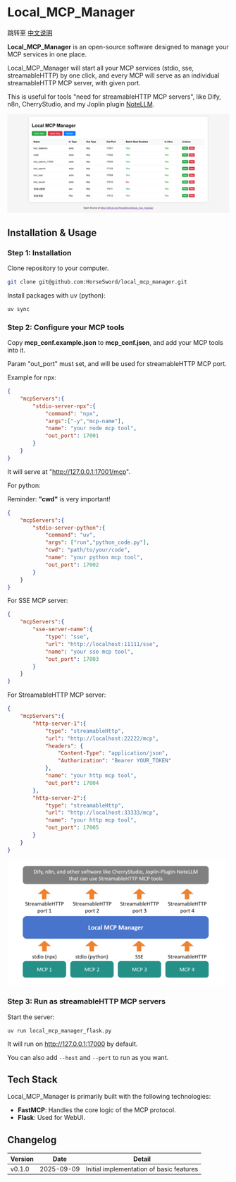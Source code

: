 # Local_MCP_Manager

跳转至 [中文说明](docs/README_CN.md)

**Local_MCP_Manager** is an open-source software designed to manage your MCP services in one place. 

Local_MCP_Manager will start all your MCP services (stdio, sse, streamableHTTP) by one click, and every MCP will serve as an individual streamableHTTP MCP server, with given port. 

This is useful for tools "need for streamableHTTP MCP servers", like Dify, n8n, CherryStudio, and my Joplin plugin [NoteLLM](https://github.com/HorseSword/joplin-plugin-notellm).  

![image-20250910000201370](./_img/image-20250910000201370.png)





## Installation & Usage



### Step 1: Installation

Clone repository to your computer. 

```bash
git clone git@github.com:HorseSword/local_mcp_manager.git
```



Install packages with uv (python):

```bash
uv sync
```



### Step 2: Configure your MCP tools

Copy **mcp_conf.example.json** to **mcp_conf.json**, and add your MCP tools into it.

Param "out_port" must set, and will be used for streamableHTTP MCP port.



Example for npx:

```json
{
    "mcpServers":{
        "stdio-server-npx":{
            "command": "npx",
            "args":["-y","mcp-name"],
            "name": "your node mcp tool",
            "out_port": 17001
        }
    }
}
```

It will serve at "http://127.0.0.1:17001/mcp".



For python:

Reminder: **"cwd"** is very important!

```json
{
    "mcpServers":{
        "stdio-server-python":{
            "command": "uv",
            "args": ["run","python_code.py"],
            "cwd": "path/to/your/code",
            "name": "your python mcp tool",
            "out_port": 17002
        }
    }
}        
```



For SSE MCP server:

```json
{
    "mcpServers":{
        "sse-server-name":{
            "type": "sse",
            "url": "http://localhost:11111/sse",
            "name": "your sse mcp tool",
            "out_port": 17003
        }
    }
}
```



For StreamableHTTP MCP server:

```json
{
    "mcpServers":{
        "http-server-1":{
            "type": "streamableHttp",
            "url": "http://localhost:22222/mcp",
            "headers": {
                "Content-Type": "application/json",
                "Authorization": "Bearer YOUR_TOKEN"
            },
            "name": "your http mcp tool",
            "out_port": 17004
        },
        "http-server-2":{
            "type": "streamableHttp",
            "url": "http://localhost:33333/mcp",
            "name": "your http mcp tool",
            "out_port": 17005
        }
    }
}
```



![image-20250910000100383](./_img/image-20250910000100383.png)



### Step 3: Run as streamableHTTP MCP servers 

Start the server:

```
uv run local_mcp_manager_flask.py
```

It will run on http://127.0.0.1:17000 by default. 

You can also add `--host` and `--port` to run as you want.



## Tech Stack

Local_MCP_Manager is primarily built with the following technologies:

- **FastMCP**: Handles the core logic of the MCP protocol.
- **Flask**: Used for WebUI.



## Changelog

| Version | Date       | Detail                                   |
| ------- | ---------- | ---------------------------------------- |
| v0.1.0  | 2025-09-09 | Initial implementation of basic features |

